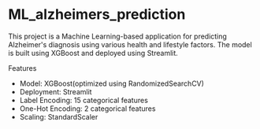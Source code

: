 # ML_alzheimers_prediction

This project is a Machine Learning-based application for predicting Alzheimer's diagnosis using various health and lifestyle factors. The model is built using XGBoost and deployed using Streamlit.

Features
* Model: XGBoost(optimized using RandomizedSearchCV)
* Deployment: Streamlit
* Label Encoding: 15 categorical features
* One-Hot Encoding: 2 categorical features
* Scaling: StandardScaler
